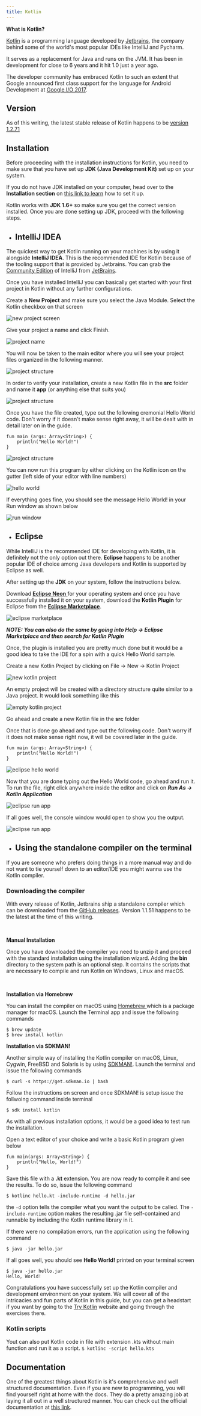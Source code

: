 ```yaml
---
title: Kotlin
---
```


**What is Kotlin?**

<a href='https://kotlinlang.org/'>Kotlin</a> is a programming language developed by <a href='https://www.jetbrains.com'>Jetbrains</a>, the company behind some of the world's most popular IDEs like IntelliJ and Pycharm.

 It serves as a replacement for Java and runs on the JVM. It has been in development for close to 6 years and it hit 1.0 just a year ago. 
 
 The developer community has embraced Kotlin to such an extent that Google announced first class support for the language for Android Development at <a href='https://blog.jetbrains.com/kotlin/2017/05/kotlin-on-android-now-official/'>Google I/O 2017</a>.


## Version
As of this writing, the latest stable release of Kotlin happens to be <a href='https://blog.jetbrains.com/kotlin/2018/09/kotlin-1-2-70-is-out/'>version 1.2.71</a>

## Installation 

Before proceeding with the installation instructions for Kotlin, you need to make sure that you have set up **JDK (Java Development Kit)** set up on your system.

If you do not have JDK installed on your computer, head over to the **Installation section** on <a href = 'https://guide.freecodecamp.org/java'>this link to learn</a> how to set it up.

Kotlin works with **JDK 1.6+** so make sure you get the correct version installed. Once you are done setting up JDK, proceed with the following steps.


* ## IntelliJ IDEA
The quickest way to get Kotlin running on your machines is by using it alongside **IntelliJ IDEA**. This is the recommended IDE for Kotlin because of the tooling support that is provided by Jetbrains. You can grab the <a href='http://www.jetbrains.com/idea/download/index.html'>Community Edition</a> of IntelliJ from <a href='https://www.jetbrains.com'>JetBrains</a>.

Once you have installed IntelliJ you can basically get started with your first project in Kotlin without any further configurations.

Create a **New Project** and make sure you select the Java Module. Select the Kotlin checkbox on that screen 

![new project screen](https://kotlinlang.org/assets/images/tutorials/getting-started/new_project_step1.png)

Give your project a name and click Finish.

![project name ](https://kotlinlang.org/assets/images/tutorials/getting-started/project_name.png)

You will now be taken to the main editor where you will see your project files organized in the following manner.

![project structure ](https://kotlinlang.org/assets/images/tutorials/getting-started/folders.png)

In order to verify your installation, create a new Kotlin file in the **src** folder and name it **app** (or anything else that suits you)


![project structure ](https://kotlinlang.org/assets/images/tutorials/getting-started/new_file.png)

Once you have the file created, type out the following cremonial Hello World code. Don't worry if it doesn't make sense right away, it will be dealt with in detail later on in the guide.

``` 
fun main (args: Array<String>) {
    println("Hello World!")
}
```
![project structure ](https://kotlinlang.org/assets/images/tutorials/getting-started/hello_world.png)

You can now run this program by either clicking on the Kotlin icon on the gutter (left side of your editor with line numbers)

![hello world ](https://kotlinlang.org/assets/images/tutorials/getting-started/run_default.png)

If everything goes fine, you should see the message Hello World! in your Run window as shown below 

![run window ](https://kotlinlang.org/assets/images/tutorials/getting-started/run_window.png)



* ## Eclipse

While IntelliJ is the recommended IDE for developing with Kotlin, it is definitely not the only option out there. **Eclipse** happens to be another popular IDE of choice among Java developers and Kotlin is supported by Eclipse as well.

After setting up the **JDK** on your system, follow the instructions below.

Download <a href='https://www.eclipse.org/downloads/'>**Eclipse Neon** </a>for your operating system and once you have successfully installed it on your system, download the **Kotlin Plugin** for Eclipse from the <a href='http://marketplace.eclipse.org/content/kotlin-plugin-eclipse'>**Eclipse Marketplace**</a>.

![eclipse marketplace ](https://kotlinlang.org/assets/images/tutorials/getting-started-eclipse/marketplace.png)

***NOTE: You can also do the same by going into Help -> Eclipse Marketplace and then search for Kotlin Plugin***

Once, the plugin is installed you are pretty much done but it would be a good idea to take the IDE for a spin with a quick Hello World sample.

Create a new Kotlin Project by clicking on File -> New -> Kotlin Project

![new kotlin project ](https://kotlinlang.org/assets/images/tutorials/getting-started-eclipse/new-project.png)

An empty project will be created with a directory structure quite similar to a Java project. It would look something like this

![empty kotlin project ](https://kotlinlang.org/assets/images/tutorials/getting-started-eclipse/empty-project.png)

Go ahead and create a new Kotlin file in the **src** folder

Once that is done go ahead and type out the following code. Don't worry if it does not make sense right now, it will be covered later in the guide.

``` 
fun main (args: Array<String>) {
    println("Hello World!")
}
```

![eclipse hello world ](https://kotlinlang.org/assets/images/tutorials/getting-started-eclipse/hello-world.png)

Now that you are done typing out the Hello World code, go ahead and run it. To run the file, right click anywhere inside the editor and click on ***Run As -> Kotlin Application***


![eclipse run app](https://kotlinlang.org/assets/images/tutorials/getting-started-eclipse/run-as.png)

If all goes well, the console window would open to show you the output.

![eclipse run app](https://kotlinlang.org/assets/images/tutorials/getting-started-eclipse/output.png)

* ## Using the standalone compiler on the terminal
If you are someone who prefers doing things in a more manual way and do not want to tie yourself down to an editor/IDE you might wanna use the Kotlin compiler.

### Downloading the compiler

With every release of Kotlin, Jetbrains ship a standalone compiler which can be downloaded from the <a href='https://github.com/JetBrains/kotlin/releases/tag/v1.1.51'>GitHub releases</a>. Version 1.1.51 happens to be the latest at the time of this writing.


</br>

**Manual Installation**

Once you have downloaded the compiler you need to unzip it and proceed with the standard installation using the installation wizard. Adding the **bin** directory to the system path is an optional step. It contains the scripts that are necessary to compile and run Kotlin on Windows, Linux and macOS.

</br>

**Installation via Homebrew**

You can install the compiler on macOS using <a href='http://brew.sh/'>Homebrew </a>which is a package manager for macOS. Launch the Terminal app and issue the following commands
```
$ brew update
$ brew install kotlin
```
**Installation via SDKMAN!**

Another simple way of installing the Kotlin compiler on macOS, Linux, Cygwin, FreeBSD and Solaris is by using <a href='http://sdkman.io/'>SDKMAN!</a>. Launch the terminal and issue the following commands

```$ curl -s https://get.sdkman.io | bash```

Follow the instructions on screen and once SDKMAN! is setup issue the follwoing command inside terminal


```$ sdk install kotlin```

As with all previous installation options, it would be a good idea to test run the installation. 

Open a text editor of your choice and write a basic Kotlin program given below 

```
fun main(args: Array<String>) {
    println("Hello, World!")
}
```
Save this file with a **.kt** extension. You are now ready to compile it and see the results. To do so, issue the following command


```$ kotlinc hello.kt -include-runtime -d hello.jar```

the ```-d``` option tells the compiler what you want the output to be called.  The ```-include-runtime``` option makes the resulting .jar file self-contained and runnable by including the Kotlin runtime library in it.

If there were no compilation errors, run the application using the following command

```$ java -jar hello.jar```

If all goes well, you should see **Hello World!** printed on your terminal screen

```
$ java -jar hello.jar       
Hello, World!
```
Congratulations you have successfully set up the Kotlin compiler and development environment on your system. We will cover all of the intricacies and fun parts of Kotlin in this guide, but you can get a headstart if you want by going to the <a href='https://try.kotlinlang.org/'>Try Kotlin</a> website and going through the exercises there.

### Kotlin scripts

Yout can also put Kotlin code in file with extension .kts without main function and run it as a script.
```$ kotlinc -script hello.kts```

## Documentation

One of the greatest things about Kotlin is it's comprehensive and well structured documentation. Even if you are new to programming, you will find yourself right at home with the docs. They do a pretty amazing job at laying it all out in a well structured manner. You can check out the official documentation at <a href='https://kotlinlang.org/docs/reference/'>this link</a>.

